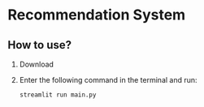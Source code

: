 # Recommendation System

## How to use?

1. Download
2. Enter the following command in the terminal and run:

   ```
   streamlit run main.py
   ```
